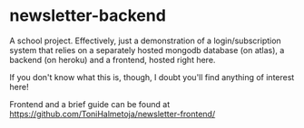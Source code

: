 # newsletter-backend

A school project. Effectively, just a demonstration of a login/subscription system that relies on a separately hosted mongodb database (on atlas), a backend (on heroku) and a frontend, hosted right here.

If you don't know what this is, though, I doubt you'll find anything of interest here!

Frontend and a brief guide can be found at https://github.com/ToniHalmetoja/newsletter-frontend/
